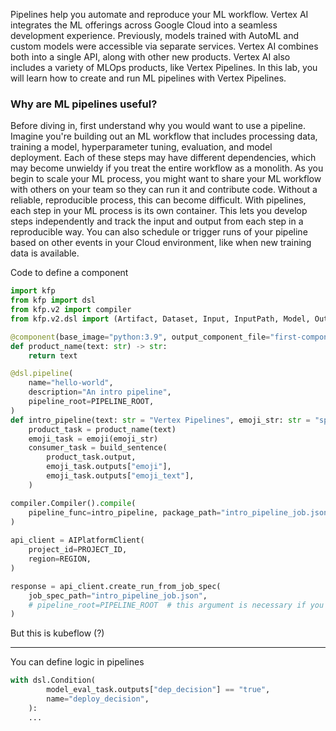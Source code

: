
Pipelines help you automate and reproduce your ML workflow. Vertex AI integrates the ML offerings across Google Cloud into a seamless development experience. Previously, models trained with AutoML and custom models were accessible via separate services. Vertex AI combines both into a single API, along with other new products. Vertex AI also includes a variety of MLOps products, like Vertex Pipelines. In this lab, you will learn how to create and run ML pipelines with Vertex Pipelines.

### Why are ML pipelines useful?

Before diving in, first understand why you would want to use a pipeline. Imagine you're building out an ML workflow that includes processing data, training a model, hyperparameter tuning, evaluation, and model deployment. Each of these steps may have different dependencies, which may become unwieldy if you treat the entire workflow as a monolith. As you begin to scale your ML process, you might want to share your ML workflow with others on your team so they can run it and contribute code. Without a reliable, reproducible process, this can become difficult. With pipelines, each step in your ML process is its own container. This lets you develop steps independently and track the input and output from each step in a reproducible way. You can also schedule or trigger runs of your pipeline based on other events in your Cloud environment, like when new training data is available.


Code to define a component 

```python
import kfp
from kfp import dsl
from kfp.v2 import compiler
from kfp.v2.dsl import (Artifact, Dataset, Input, InputPath, Model, Output, OutputPath, ClassificationMetrics, Metrics, component)

@component(base_image="python:3.9", output_component_file="first-component.yaml")
def product_name(text: str) -> str:
    return text

@dsl.pipeline(
    name="hello-world",
    description="An intro pipeline",
    pipeline_root=PIPELINE_ROOT,
)
def intro_pipeline(text: str = "Vertex Pipelines", emoji_str: str = "sparkles"):
    product_task = product_name(text)
    emoji_task = emoji(emoji_str)
    consumer_task = build_sentence(
        product_task.output,
        emoji_task.outputs["emoji"],
        emoji_task.outputs["emoji_text"],
    )

compiler.Compiler().compile(
    pipeline_func=intro_pipeline, package_path="intro_pipeline_job.json"
)
    
api_client = AIPlatformClient(
    project_id=PROJECT_ID,
    region=REGION,
)

response = api_client.create_run_from_job_spec(
    job_spec_path="intro_pipeline_job.json",
    # pipeline_root=PIPELINE_ROOT  # this argument is necessary if you did not specify PIPELINE_ROOT as part of the pipeline definition.
)
```

But this is kubeflow (?)


---


You can define logic in pipelines

```python
with dsl.Condition(
        model_eval_task.outputs["dep_decision"] == "true",
        name="deploy_decision",
    ):
    ...
```

